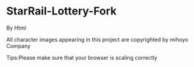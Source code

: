 # StarRail-Lottery-Fork
By Html

All character images appearing in this project are copyrighted by mihoyo Company

Tips:Please make sure that your browser is scaling correctly
